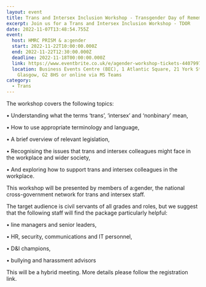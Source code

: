 ```yaml
---
layout: event
title: Trans and Intersex Inclusion Workshop - Transgender Day of Remembrance
excerpt: Join us for a Trans and Intersex Inclusion Workshop - TDOR
date: 2022-11-07T13:48:54.755Z
event:
  host: HMRC PRISM & a:gender
  start: 2022-11-22T10:00:00.000Z
  end: 2022-11-22T12:30:00.000Z
  deadline: 2022-11-18T00:00:00.000Z
  link: https://www.eventbrite.co.uk/e/agender-workshop-tickets-440799742897
  location: Business Events Centre (BEC), 1 Atlantic Square, 21 York Street,
    Glasgow, G2 8HS or online via MS Teams
category:
  - Trans
---
```

The workshop covers the following topics:

• Understanding what the terms ‘trans’, ‘intersex’ and ‘nonbinary’ mean,

• How to use appropriate terminology and language,

• A brief overview of relevant legislation,

• Recognising the issues that trans and intersex colleagues might face in the workplace and wider society,

• And exploring how to support trans and intersex colleagues in the workplace.

This workshop will be presented by members of a:gender, the national cross-government network for trans and intersex staff.



The target audience is civil servants of all grades and roles, but we suggest that the following staff will find the package particularly helpful:

• line managers and senior leaders,

• HR, security, communications and IT personnel,

• D&I champions,

• bullying and harassment advisors

This will be a hybrid meeting. More details please follow the registration link.